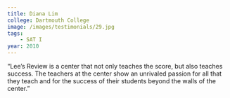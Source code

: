 ```yaml
---
title: Diana Lim
college: Dartmouth College
image: /images/testimonials/29.jpg
tags:
    - SAT I
year: 2010
---
```


“Lee’s Review is a center that not only teaches the score, but also
teaches success. The teachers at the center show an unrivaled passion for
all that they teach and for the success of their students beyond the walls
of the center.”

